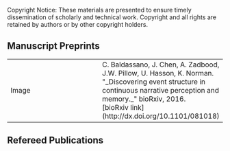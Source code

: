 Copyright Notice: These materials are presented to ensure timely dissemination of scholarly and technical work. Copyright and all rights are retained by authors or by other copyright holders.

## Manuscript Preprints
<table style="width:100%">
<tr>
<td style="width:200px">Image</td>
<td>C. Baldassano, J. Chen, A. Zadbood, J.W. Pillow, U. Hasson, K. Norman. "_Discovering event structure in continuous narrative perception and memory._" bioRxiv, 2016.
<br>[bioRxiv link](http://dx.doi.org/10.1101/081018)</td>
</tr>
</table>

## Refereed Publications

